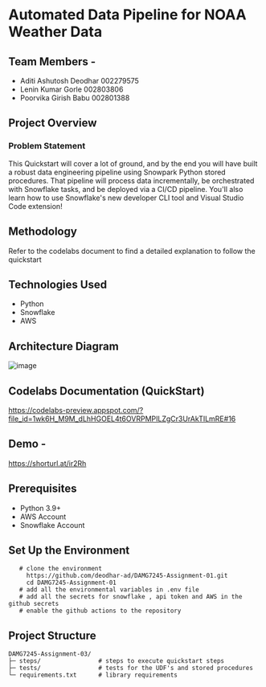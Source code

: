 # Automated Data Pipeline for NOAA Weather Data

## Team Members -
- Aditi Ashutosh Deodhar  002279575
- Lenin Kumar Gorle  002803806
- Poorvika Girish Babu  002801388

## Project Overview

### Problem Statement

This Quickstart will cover a lot of ground, and by the end you will have built a robust data engineering pipeline using Snowpark Python stored procedures. That pipeline will process data incrementally, be orchestrated with Snowflake tasks, and be deployed via a CI/CD pipeline. You'll also learn how to use Snowflake's new developer CLI tool and Visual Studio Code extension!

## Methodology
Refer to the codelabs document to find a detailed explanation to follow the quickstart

## Technologies Used

- Python
- Snowflake
- AWS

## Architecture Diagram

![image](https://github.com/user-attachments/assets/b3569453-e2f3-477c-8443-aed10fae6917)

## Codelabs Documentation (QuickStart)
https://codelabs-preview.appspot.com/?file_id=1wk6H_M9M_dLhHGOEL4t6OVRPMPILZgCr3UrAkTILmRE#16

## Demo -
https://shorturl.at/ir2Rh

## Prerequisites
- Python 3.9+
- AWS Account
- Snowflake Account

## Set Up the Environment
```
   # clone the environment
     https://github.com/deodhar-ad/DAMG7245-Assignment-01.git
     cd DAMG7245-Assignment-01
   # add all the environmental variables in .env file
   # add all the secrets for snowflake , api token and AWS in the github secrets
   # enable the github actions to the repository
```

## Project Structure
 ``` 
DAMG7245-Assignment-03/
├─ steps/                # steps to execute quickstart steps
├─ tests/                # tests for the UDF's and stored procedures 
└─ requirements.txt      # library requirements
 
```
